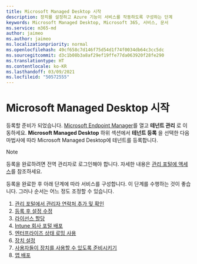 ```yaml
---
title: Microsoft Managed Desktop 시작
description: 장치를 설정하고 Azure 기능이 서비스를 작동하도록 구성하는 단계
keywords: Microsoft Managed Desktop, Microsoft 365, 서비스, 문서
ms.service: m365-md
author: jaimeo
ms.author: jaimeo
ms.localizationpriority: normal
ms.openlocfilehash: 49cf658c7d146f75d54d1f74f0034db64c3cc5dc
ms.sourcegitcommit: d3c1b08b3a8af29ef19ffe77da063920f28fe290
ms.translationtype: HT
ms.contentlocale: ko-KR
ms.lasthandoff: 03/09/2021
ms.locfileid: "50572555"
---
```

# <a name="get-started-with-microsoft-managed-desktop"></a>Microsoft Managed Desktop 시작

등록할 준비가 되었습니다. [Microsoft Endpoint Manager](https://endpoint.microsoft.com/)를 열고 **테넌트 관리** 로 이동하세요. **Microsoft Managed Desktop** 하위 섹션에서 **테넌트 등록** 을 선택한 다음 마법사에 따라 Microsoft Managed Desktop에 테넌트를 등록합니다.

> [!NOTE]
> 등록을 완료하려면 전역 관리자로 로그인해야 합니다. 자세한 내용은 [관리 포털에 액세스](access-admin-portal.md)를 참조하세요.

등록을 완료한 후 아래 단계에 따라 서비스를 구성합니다. 이 단계를 수행하는 것이 좋습니다. 그러나 순서는 어느 정도 조정할 수 있습니다. 

1. [관리 포털에서 관리자 연락처 추가 및 확인](add-admin-contacts.md)
2. [등록 후 설정 수정](conditional-access.md)
3. [라이선스 할당](assign-licenses.md)
4. [Intune 회사 포털 배포](company-portal.md)
5. [엔터프라이즈 상태 로밍 사용](enterprise-state-roaming.md)
6. [장치 설정](set-up-devices.md)
7. [사용자들이 장치를 사용할 수 있도록 준비시키기](get-started-devices.md)
8. [앱 배포](deploy-apps.md)
